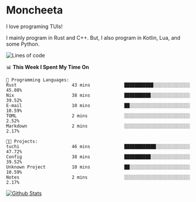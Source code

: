 # Moncheeta

I love programing TUIs!

I mainly program in Rust and C++. But, I also program in Kotlin, Lua, and some Python.

<!--START_SECTION:waka-->
![Lines of code](https://img.shields.io/badge/From%20Hello%20World%20I%27ve%20Written-24%20Thousand%20lines%20of%20code-blue)

📊 **This Week I Spent My Time On** 

```text
💬 Programming Languages: 
Rust                     43 mins             ███████████░░░░░░░░░░░░░░   45.08% 
Nix                      38 mins             ██████████░░░░░░░░░░░░░░░   39.52% 
E-mail                   10 mins             ██░░░░░░░░░░░░░░░░░░░░░░░   10.59% 
TOML                     2 mins              ░░░░░░░░░░░░░░░░░░░░░░░░░   2.52% 
Markdown                 2 mins              ░░░░░░░░░░░░░░░░░░░░░░░░░   2.17%

🐱‍💻 Projects: 
tuchi                    46 mins             ████████████░░░░░░░░░░░░░   47.72% 
Config                   38 mins             ██████████░░░░░░░░░░░░░░░   39.52% 
Unknown Project          10 mins             ██░░░░░░░░░░░░░░░░░░░░░░░   10.59% 
Notes                    2 mins              ░░░░░░░░░░░░░░░░░░░░░░░░░   2.17%

```


<!--END_SECTION:waka-->

[![Github Stats](https://github-readme-stats.vercel.app/api?username=Moncheeta&show_icons=true&hide=stars&include_all_commits=true&theme=dracula)](https://github.com/anuraghazra/github-readme-stats)
